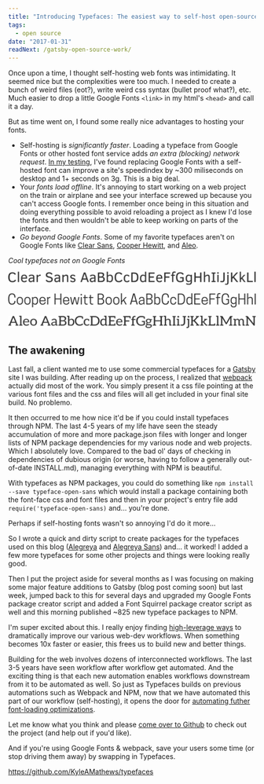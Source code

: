 ```yaml
---
title: "Introducing Typefaces: The easiest way to self-host open-source fonts"
tags:
  - open source
date: "2017-01-31"
readNext: /gatsby-open-source-work/
---
```


Once upon a time, I thought self-hosting web fonts was intimidating. It
seemed nice but the complexities were too much.  I needed to create a
bunch of weird files (eot?), write weird css syntax (bullet proof
what?), etc. Much easier to drop a little Google Fonts `<link>` in my
html's `<head>` and call it a day.

But as time went on, I found some really nice advantages to hosting your
fonts.

* Self-hosting is *significantly faster*. Loading a typeface from Google
Fonts or other hosted font service adds *an extra (blocking) network
request*. [In my
testing](https://github.com/reactiflux/reactiflux.com/pull/21), I've
found replacing Google Fonts with a self-hosted font can improve a
site's speedindex by ~300 miliseconds on desktop and 1+ seconds on 3g.
This is a big deal.
* Your *fonts load offline*. It's annoying to start working on a web
project on the train or airplane and see your interface screwed up
because you can't access Google fonts. I remember once being in this
situation and doing everything possible to avoid reloading a project as
I knew I'd lose the fonts and then wouldn't be able to keep working on
parts of the interface.
* *Go beyond Google Fonts*. Some of my favorite typefaces aren't on
Google Fonts like [Clear Sans](https://01.org/clear-SANS), [Cooper
Hewitt](https://www.cooperhewitt.org/open-source-at-cooper-hewitt/cooper-hewitt-the-typeface-by-chester-jenkins/),
and
[Aleo](https://www.behance.net/gallery/8018673/ALEO-Free-Font-Family).

*Cool typefaces not on Google Fonts*

![Clear Sans typeface](clear-sans.png)

![Cooper Hewitt typeface](cooper-hewitt.png)

![Aleo typeface](aleo.png)

## The awakening

Last fall, a client wanted me to use some commercial typefaces for a
[Gatsby](https://github.com/gatsbyjs/gatsby) site I was building. After
reading up on the process, I realized that
[webpack](https://webpack.js.org) actually did most of the work.  You
simply present it a css file pointing at the various font files and the
css and files will all get included in your final site build. No
problemo.

It then occurred to me how nice it'd be if you could install typefaces
through NPM. The last 4-5 years of my life have seen the steady
accumulation of more and more package.json files with longer and longer
lists of NPM package dependencies for my various node and web projects.
Which I absolutely love. Compared to the bad ol' days of checking in
dependencies of dubious origin (or worse, having to follow a generally
out-of-date INSTALL.md), managing everything with NPM is beautiful.

With typefaces as NPM packages, you could do something like `npm install
--save typeface-open-sans` which would install a package containing both
the font-face css and font files and then in your project's entry file
add `require('typeface-open-sans)` and... you're done.

Perhaps if self-hosting fonts wasn't so annoying I'd do it more...

So I wrote a quick and dirty script to create packages for the typefaces
used on this blog
([Alegreya](http://www.huertatipografica.com/en/fonts/alegreya-ht-pro)
and [Alegreya
Sans](http://www.huertatipografica.com/en/fonts/alegreya-sans-ht))
and... it worked! I added a few more typefaces for some other projects
and things were looking really good.

Then I put the project aside for several months as I was focusing on
making some major feature additions to Gatsby (blog post coming soon)
but last week, jumped back to this for several days and upgraded my
Google Fonts package creator script and added a Font Squirrel package
creator script as well and this morning published ~825 new typeface
packages to NPM.

I'm super excited about this. I really enjoy finding [high-leverage
ways](/gatsby-open-source-work/) to dramatically improve our various
web-dev workflows. When something becomes 10x faster or easier, this
frees us to build new and better things.

Building for the web involves dozens of interconnected workflows. The
last 3-5 years have seen workflow after workflow get automated. And the
exciting thing is that each new automation enables workflows downstream
from it to be automated as well.  So just as Typefaces builds on
previous automations such as Webpack and NPM, now that we have automated
this part of our workflow (self-hosting), it opens the door for
[automating futher font-loading
optimizations](https://www.zachleat.com/web/comprehensive-webfonts/).

Let me know what you think and please [come over to
Github](/gatsby-open-source-work/) to check out the project (and help
out if you'd like).

And if you're using Google Fonts & webpack, save your users some time
(or stop driving them away) by swapping in Typefaces.

https://github.com/KyleAMathews/typefaces
